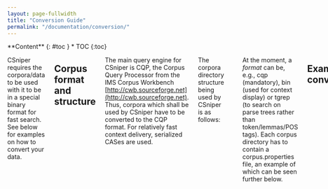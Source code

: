 ```yaml
---
layout: page-fullwidth
title: "Conversion Guide"
permalink: "/documentation/conversion/"
---
```


<div class="row">
<div class="medium-4 medium-push-8 columns" markdown="1">
<div class="panel radius" markdown="1">
**Content**
{: #toc }
*  TOC
{:toc}
</div>
</div><!-- /.medium-4.columns -->

<div class="medium-8 medium-pull-4 columns" markdown="1">

CSniper requires the corpora/data to be used with it to be in a special binary format for fast search. See below for examples on how to convert your data.

## Corpus format and structure

The main query engine for CSniper is CQP, the Corpus Query Processor from the IMS Corpus Workbench [http://cwb.sourceforge.net](http://cwb.sourceforge.net). Thus, corpora which shall be used by CSniper have to be converted to the CQP format. For relatively fast context delivery, serialized CASes are used.

The corpora directory structure being used by CSniper is as follows:

	corpora/
		registry/
			corpus1
			corpus2
			...
		CORPUS1/
			corpus.properties
				format1/
					corpus-files for engine 1
					...
				format2/
					corpus-files for engine 2
					...
		CORPUS2/
			...

At the moment, a *format* can be, e.g., cqp (mandatory), bin (used for context display) or tgrep (to search on parse trees rather than token/lemmas/POS tags). Each corpus directory has to contain a corpus.properties file, an example of which can be seen further below.

## Example conversion

Let's say we have a corpus in the NEGRA export format (a sample can be found here: [http://www.coli.uni-saarland.de/projects/sfb378/negra-corpus/corpus-sample.export](http://www.coli.uni-saarland.de/projects/sfb378/negra-corpus/corpus-sample.export)).

To convert it, we'll write a short conversion program:

	#!/usr/bin/env groovy
	@Grab(
		group='de.tudarmstadt.ukp.dkpro.core', 
		module='de.tudarmstadt.ukp.dkpro.core.io.bincas-asl', 
		version='1.5.0')
	@Grab(
		group='de.tudarmstadt.ukp.dkpro.core', 
		module='de.tudarmstadt.ukp.dkpro.core.io.negra-asl', 
		version='1.5.0')
	@Grab(
		group='de.tudarmstadt.ukp.dkpro.core', 
		module='de.tudarmstadt.ukp.dkpro.core.io.imscwb-asl', 
		version='1.5.0')

	import org.uimafit.pipeline.SimplePipeline;
	import de.tudarmstadt.ukp.dkpro.core.io.bincas.SerializedCasWriter;
	import de.tudarmstadt.ukp.dkpro.core.io.imscwb.ImsCwbWriter;
	import de.tudarmstadt.ukp.dkpro.core.io.negra.NegraExportReader;
	import de.tudarmstadt.ukp.dkpro.core.api.resources.CompressionMethod;
	import static org.uimafit.factory.AnalysisEngineFactory.createPrimitiveDescription;
	import static org.uimafit.factory.CollectionReaderFactory.createDescription;

	// Collection ID
	def id = args[0]

	// Source file (e.g. tuebadz-5.0.anaphora.export.bz2)
	def source = args[1]

	// Target folder
	def target = args[2];

	SimplePipeline.runPipeline(
		createDescription(NegraExportReader.class,
		    NegraExportReader.PARAM_SOURCE_LOCATION, source,
		    NegraExportReader.PARAM_COLLECTION_ID, id,
		    NegraExportReader.PARAM_LANGUAGE, "de",
		    NegraExportReader.PARAM_ENCODING, "ISO-8859-15",
		    NegraExportReader.PARAM_READ_PENN_TREE, true),

		createPrimitiveDescription(SerializedCasWriter.class,
		    SerializedCasWriter.PARAM_PATH, target + "/bin",
		    SerializedCasWriter.PARAM_USE_DOCUMENT_ID, true,
		    SerializedCasWriter.PARAM_COMPRESSION, CompressionMethod.XZ),

		createPrimitiveDescription(ImsCwbWriter.class,
		    ImsCwbWriter.PARAM_TARGET_ENCODING, "UTF-8",
		    ImsCwbWriter.PARAM_TARGET_LOCATION, target + "/cqp",
		    ImsCwbWriter.PARAM_WRITE_TEXT_TAG, true,
		    ImsCwbWriter.PARAM_WRITE_DOCUMENT_TAG, true,
		    ImsCwbWriter.PARAM_WRITE_OFFSETS, true,
		    ImsCwbWriter.PARAM_WRITE_LEMMA, true,
		    ImsCwbWriter.PARAM_WRITE_DOC_ID, false));

Save it as `convert-sample.groovy` and run it, using: `groovy convert-sample sample corpus-sample.export SAMPLE`.

We're presented with a directory `SAMPLE`, with two subdirectories `bin` and `cqp`. Copy `SAMPLE` to your corpora directory. Now we have to do some post-processing:
First create a `corpus.properties` below `SAMPLE`, containing these lines:

	name=NEGRA sample
	description=Just an example corpus.
	language=de

Then move the registry directory from `/srv/csniper/corpora/SAMPLE/cqp/registry` to `/srv/csniper/corpora/registry`.
You have to edit the `/srv/csniper/corpora/registry/sample` file, changing the following lines:

	# path to binary data files
	HOME target/SAMPLE/cqp/data

to

	# path to binary data files
	HOME /srv/csniper/corpora/SAMPLE/cqp

At last, move all files from `/srv/csniper/corpora/SAMPLE/cqp/data` to `/srv/csniper/corpora/SAMPLE/cqp`, and remove the now empty data directory.

Note: If a corpus is not found in CSniper, make sure the corpus name is in all uppercase letters in your directory structure and in the `HOME ...` line in the corresponding registry file.
Also make sure your application server has file access to the corpora directory and all its subdirectories.

## Tested corpora

We have tested CSniper with the following corpora

|| *Corpus* || *Reader* || *Features* || *Comment* ||
|| [British National Corpus](http://www.natcorp.ox.ac.uk) || BncReader || POS, CPOS ||  ||
|| [deWaC](http://wacky.sslmit.unibo.it/doku.php?id=corpora) || ImsCwbReader || POS, lemma || tested with the first deWaC data file (~ 1/20th) ||
|| [TüBa D/Z](http://www.sfs.uni-tuebingen.de/en/ascl/resources/corpora/tueba-dz.html) ||  NegraExportReader || POS, parse trees || tested with version 5, contains no lemmas ||
|| [TIGER Corpus](http://www.ims.uni-stuttgart.de/forschung/ressourcen/korpora/tiger.html) || NegraExportReader || POS, parse trees, (lemma?) || tested with version 2 and 2.1 ||
|| [TextGrid Digitale Bibliothek](http://www.textgrid.de/ueber-textgrid/digitale-bibliothek/) || TEIReader || || ||

Many of the parse trees from TüBa D/Z and Tiger can currently not be imported, because the corpora use POS tags such as "$(" which are not compatible with the bracketed parse tree representation used by TGrep. 

## Conversion scripts

we supply here a couple of conversion scripts written in groovy. There is nothing required besides a [groovy installation](http://groovy.codehaus.org) - the script will fetch all needed dependencies on its own. After installing groovy simply paste the script into a file, make the file executable, and run it. The scripts all take three arguments:

- **corpus ID**: an ID you choose, no spaces, slashes or backslashes (e.g. "tueba5")
- **source**: the source file
- **target**: a folder into which the output is generated

If you name your file e.g. convert-tueba5.groovy, run it as
 
	groovy convert-tueba5 tueba5 tuebadz-5.0.anaphora.export.bz2 tueba5

### Conversion script - TüBa D/Z 5

	#!/usr/bin/env groovy
	@Grab(
		group='de.tudarmstadt.ukp.dkpro.core', 
		module='de.tudarmstadt.ukp.dkpro.core.io.bincas-asl', 
		version='1.5.0')
	@Grab(
		group='de.tudarmstadt.ukp.dkpro.core', 
		module='de.tudarmstadt.ukp.dkpro.core.io.negra-asl', 
		version='1.5.0')
	@Grab(
		group='de.tudarmstadt.ukp.dkpro.core', 
		module='de.tudarmstadt.ukp.dkpro.core.io.tgrep-gpl',
		version='1.5.0')
	@Grab(
		group='de.tudarmstadt.ukp.dkpro.core', 
		module='de.tudarmstadt.ukp.dkpro.core.io.imscwb-asl', 
		version='1.5.0')

	import org.uimafit.pipeline.SimplePipeline;
	import de.tudarmstadt.ukp.dkpro.core.io.bincas.SerializedCasWriter;
	import de.tudarmstadt.ukp.dkpro.core.io.imscwb.ImsCwbWriter;
	import de.tudarmstadt.ukp.dkpro.core.io.negra.NegraExportReader;
	import de.tudarmstadt.ukp.dkpro.core.io.tgrep.TGrepWriter;
	import de.tudarmstadt.ukp.dkpro.core.api.resources.CompressionMethod;
	import static org.uimafit.factory.AnalysisEngineFactory.createPrimitiveDescription;
	import static org.uimafit.factory.CollectionReaderFactory.createDescription;

	// Collection ID
	def id = args[0]

	// Source file (e.g. tuebadz-5.0.anaphora.export.bz2)
	def source = args[1]

	// Target folder
	def target = args[2];

	SimplePipeline.runPipeline(
		createDescription(NegraExportReader.class,
		    NegraExportReader.PARAM_SOURCE_LOCATION, source,
		    NegraExportReader.PARAM_COLLECTION_ID, id,
		    NegraExportReader.PARAM_LANGUAGE, "de",
		    NegraExportReader.PARAM_ENCODING, "ISO-8859-15",
		    NegraExportReader.PARAM_READ_PENN_TREE, true),

		createPrimitiveDescription(SerializedCasWriter.class,
		    SerializedCasWriter.PARAM_PATH, target + "/bin",
		    SerializedCasWriter.PARAM_USE_DOCUMENT_ID, true,
		    SerializedCasWriter.PARAM_COMPRESSION, CompressionMethod.XZ),
		
		createPrimitiveDescription(TGrepWriter.class,
		    TGrepWriter.PARAM_TARGET_LOCATION, target + "/tgrep",
		    TGrepWriter.PARAM_COMPRESSION, CompressionMethod.GZIP,
		    TGrepWriter.PARAM_DROP_MALFORMED_TREES, true,
		    TGrepWriter.PARAM_WRITE_COMMENTS, true,
		    TGrepWriter.PARAM_WRITE_T2C, true),
		
		createPrimitiveDescription(ImsCwbWriter.class,
		    ImsCwbWriter.PARAM_TARGET_ENCODING, "UTF-8",
		    ImsCwbWriter.PARAM_TARGET_LOCATION, target + "/cqp",
		    ImsCwbWriter.PARAM_WRITE_TEXT_TAG, true,
		    ImsCwbWriter.PARAM_WRITE_DOCUMENT_TAG, true,
		    ImsCwbWriter.PARAM_WRITE_OFFSETS, true,
		    ImsCwbWriter.PARAM_WRITE_LEMMA, true,
		    ImsCwbWriter.PARAM_WRITE_DOC_ID, false));

### Conversion script - TIGER

	#!/usr/bin/env groovy
	@Grab(
		group='de.tudarmstadt.ukp.dkpro.core', 
		module='de.tudarmstadt.ukp.dkpro.core.io.bincas-asl', 
		version='1.5.0')
	@Grab(
		group='de.tudarmstadt.ukp.dkpro.core', 
		module='de.tudarmstadt.ukp.dkpro.core.io.negra-asl', 
		version='1.5.0')
	@Grab(
		group='de.tudarmstadt.ukp.dkpro.core', 
		module='de.tudarmstadt.ukp.dkpro.core.io.tgrep-gpl',
		version='1.5.0')
	@Grab(
		group='de.tudarmstadt.ukp.dkpro.core', 
		module='de.tudarmstadt.ukp.dkpro.core.io.imscwb-asl', 
		version='1.5.0')

	import org.apache.uima.collection.CollectionReaderDescription;
	import org.uimafit.pipeline.SimplePipeline;
	import de.tudarmstadt.ukp.dkpro.core.io.bincas.SerializedCasWriter;
	import de.tudarmstadt.ukp.dkpro.core.io.imscwb.ImsCwbWriter;
	import de.tudarmstadt.ukp.dkpro.core.io.negra.NegraExportReader;
	import de.tudarmstadt.ukp.dkpro.core.io.tgrep.TGrepWriter;
	import de.tudarmstadt.ukp.dkpro.core.api.resources.CompressionMethod;
	import static org.uimafit.factory.AnalysisEngineFactory.createPrimitiveDescription;
	import static org.uimafit.factory.CollectionReaderFactory.createDescription;

	// Collection ID
	def id = args[0]

	// Source file (e.g. tigercorpus2.1/corpus/tiger_release_aug07.export)
	def source = args[1]

	// Target folder
	def target = args[2];

	SimplePipeline.runPipeline(
		createDescription(NegraExportReader.class,
		    NegraExportReader.PARAM_SOURCE_LOCATION, source,
		    NegraExportReader.PARAM_COLLECTION_ID, id,
		    NegraExportReader.PARAM_LANGUAGE, "de",
		    NegraExportReader.PARAM_ENCODING, "ISO-8859-15",
		    NegraExportReader.PARAM_GENERATE_NEW_IDS, true,
		    NegraExportReader.PARAM_READ_PENN_TREE, true,
		    NegraExportReader.PARAM_DOCUMENT_UNIT, NegraExportReader.DocumentUnit.ORIGIN_NAME),

		createPrimitiveDescription(SerializedCasWriter.class,
		    SerializedCasWriter.PARAM_PATH, target + "/bin",
		    SerializedCasWriter.PARAM_USE_DOCUMENT_ID, true,
		    SerializedCasWriter.PARAM_COMPRESSION, CompressionMethod.XZ),
		
		createPrimitiveDescription(TGrepWriter.class,
		    TGrepWriter.PARAM_TARGET_LOCATION, target + "/tgrep",
		    TGrepWriter.PARAM_COMPRESSION, CompressionMethod.GZIP,
		    TGrepWriter.PARAM_DROP_MALFORMED_TREES, true,
		    TGrepWriter.PARAM_WRITE_COMMENTS, true,
		    TGrepWriter.PARAM_WRITE_T2C, true),
		
		createPrimitiveDescription(ImsCwbWriter.class,
		    ImsCwbWriter.PARAM_TARGET_ENCODING, "UTF-8",
		    ImsCwbWriter.PARAM_TARGET_LOCATION, target + "/cqp",
		    ImsCwbWriter.PARAM_WRITE_TEXT_TAG, true,
		    ImsCwbWriter.PARAM_WRITE_DOCUMENT_TAG, true,
		    ImsCwbWriter.PARAM_WRITE_OFFSETS, true,
		    ImsCwbWriter.PARAM_WRITE_LEMMA, true,
		    ImsCwbWriter.PARAM_WRITE_DOC_ID, false));

### Conversion script - Digitale Bibliothek

	#!/usr/bin/env groovy
	@Grab(
		group='de.tudarmstadt.ukp.dkpro.core', 
		module='de.tudarmstadt.ukp.dkpro.core.io.tei-asl', 
		version='1.5.0')
	@Grab(
		group='de.tudarmstadt.ukp.dkpro.core', 
		module='de.tudarmstadt.ukp.dkpro.core.io.bincas-asl', 
		version='1.5.0')
	@Grab(
		group='de.tudarmstadt.ukp.dkpro.core', 
		module='de.tudarmstadt.ukp.dkpro.core.io.imscwb-asl', 
		version='1.5.0')

	import org.uimafit.pipeline.SimplePipeline;
	import de.tudarmstadt.ukp.dkpro.core.io.bincas.SerializedCasWriter;
	import de.tudarmstadt.ukp.dkpro.core.io.imscwb.ImsCwbWriter;
	import de.tudarmstadt.ukp.dkpro.core.io.tei.TEIReader;
	import de.tudarmstadt.ukp.dkpro.core.api.resources.CompressionMethod;
	import static org.uimafit.factory.AnalysisEngineFactory.createPrimitiveDescription;
	import static org.uimafit.factory.CollectionReaderFactory.createDescription;

	// Collection ID
	def id = args[0]

	// Source file (e.g. digitale-bibliothek/literatur-nur-texte-1.zip)
	def source = args[1]

	// Target folder
	def target = args[2];

	SimplePipeline.runPipeline(
		createDescription(TEIReader.class, 
		    TEIReader.PARAM_PATH, "jar:file:/" + source + "!",
		    TEIReader.PARAM_PATTERNS, [ { "[+]**/*.xml" } ],
		    TEIReader.PARAM_USE_FILENAME_ID, true,
		    TEIReader.PARAM_LANGUAGE, "de"),

		createPrimitiveDescription(SerializedCasWriter.class,
		    SerializedCasWriter.PARAM_PATH, target + "/bin",
		    SerializedCasWriter.PARAM_USE_DOCUMENT_ID, true,
		    SerializedCasWriter.PARAM_COMPRESSION, CompressionMethod.XZ),
		
		createPrimitiveDescription(ImsCwbWriter.class,
		    ImsCwbWriter.PARAM_TARGET_ENCODING, "UTF-8",
		    ImsCwbWriter.PARAM_TARGET_LOCATION, target + "/cqp",
		    ImsCwbWriter.PARAM_WRITE_TEXT_TAG, true,
		    ImsCwbWriter.PARAM_WRITE_DOCUMENT_TAG, true,
		    ImsCwbWriter.PARAM_WRITE_OFFSETS, true,
		    ImsCwbWriter.PARAM_WRITE_LEMMA, true,
		    ImsCwbWriter.PARAM_WRITE_DOC_ID, false));

</div><!-- /.medium-8.columns -->
</div><!-- /.row -->
